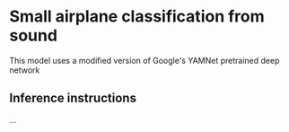 # Small airplane classification from sound
This model uses a modified version of Google's YAMNet pretrained deep network

## Inference instructions
...
